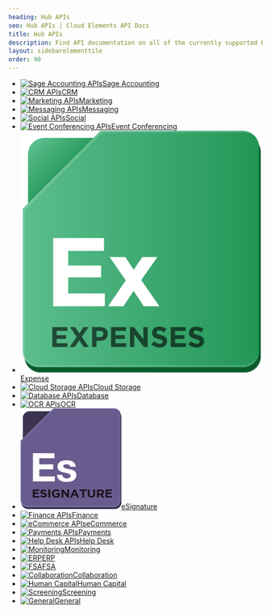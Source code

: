 ```yaml
---
heading: Hub APIs
seo: Hub APIs | Cloud Elements API Docs
title: Hub APIs
description: Find API documentation on all of the currently supported Hub APIs.
layout: sidebarelementtile
order: 90
---
```


* [![Sage Accounting APIs](/assets/img/hub-icons/sageaccounting.png)Sage Accounting](/docs/hubs/sageaccounting/)
* [![CRM APIs](/assets/img/hub-icons/crm.png)CRM](/docs/hubs/crm/)
* [![Marketing APIs](/assets/img/hub-icons/marketing.png)Marketing](/docs/hubs/marketing/)
* [![Messaging APIs](/assets/img/hub-icons/messaging.png)Messaging](/docs/hubs/messaging/)
* [![Social APIs](/assets/img/hub-icons/social.png)Social](/docs/hubs/social/)
* [![Event Conferencing APIs](/assets/img/hub-icons/events.png)Event Conferencing](/docs/hubs/event-conferencing/)
* [![Expense APIs](/assets/img/hub-icons/expense.png)Expense](/docs/hubs/expense/)
* [![Cloud Storage APIs](/assets/img/hub-icons/cloudstorage.png)Cloud Storage](/docs/hubs/cloud-storage/)
* [![Database APIs](/assets/img/hub-icons/database.png)Database](/docs/hubs/database/)
* [![OCR APIs](/assets/img/hub-icons/ocr.png)OCR](/docs/hubs/ocr/)
* [![eSignature APIs](/assets/img/hub-icons/esignature.png)eSignature](/docs/hubs/esignature/)
* [![Finance APIs](/assets/img/hub-icons/finance.png)Finance](/docs/hubs/finance/)
* [![eCommerce APIs](/assets/img/hub-icons/ecommerce.png)eCommerce](/docs/hubs/ecommerce/)
* [![Payments APIs](/assets/img/hub-icons/payments.png)Payments](/docs/hubs/payments-billing/)
* [![Help Desk APIs](/assets/img/hub-icons/helpdesk.png)Help Desk](/docs/hubs/helpdesk/)
* [![Monitoring](/assets/img/hub-icons/monitoring.png)Monitoring](/docs/hubs/monitoring/)
* [![ERP](/assets/img/hub-icons/erp.png)ERP](/docs/hubs/erp/)
* [![FSA](/assets/img/hub-icons/fsa.png)FSA](/docs/hubs/fsa/)
* [![Collaboration](/assets/img/hub-icons/collaboration.png)Collaboration](/docs/hubs/collaboration/)
* [![Human Capital](/assets/img/hub-icons/humancapital.png)Human Capital](/docs/hubs/human-capital/)
* [![Screening](/assets/img/hub-icons/screening.png)Screening](/docs/hubs/screening/)
* [![General](/assets/img/hub-icons/general.png)General](/docs/hubs/general/)
